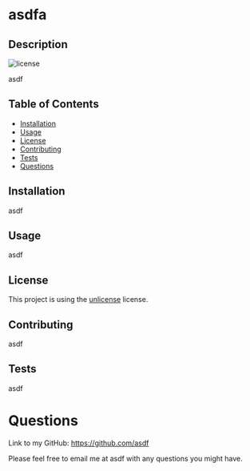 

# asdfa

## Description
![license](https://img.shields.io/badge/License-unlicense-blueviolet)


asdf
    
## Table of Contents
- [Installation](#installation)
- [Usage](#usage)
- [License](#license)
- [Contributing](#contributing)
- [Tests](#tests)
- [Questions](#questions)

## Installation
    
asdf

## Usage

asdf

## License


This project is using the [unlicense](https://choosealicense.com/licenses/unlicense/) license.
            


## Contributing

asdf

## Tests

asdf

# Questions

Link to my GitHub: https://github.com/asdf

Please feel free to email me at asdf with any questions you might have. 
 